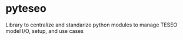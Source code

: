# pyteseo
Library to centralize and standarize python modules to manage TESEO model I/O, setup, and use cases
